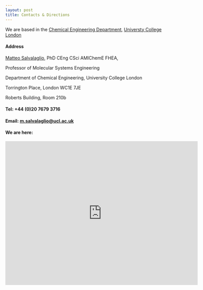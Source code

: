 ```yaml
---
layout: post
title: Contacts & Directions
---
```


We are based in the [Chemical Engineering Department](https://www.ucl.ac.uk/chemical-engineering), [Universty College London](https://www.ucl.ac.uk)

#### Address

[Matteo Salvalaglio](https://profiles.ucl.ac.uk/51512-matteo-salvalaglio), PhD CEng CSci AMIChemE FHEA,

Professor of Molecular Systems Engineering 

Department of Chemical Engineering, University College London 

Torrington Place, London WC1E 7JE

Roberts Building,  Room 210b

#### Tel:  +44 (0)20 7679 3716

#### Email: [m.salvalaglio@ucl.ac.uk](mailto:m.salvalaglio@ucl.ac.uk)

#### We are here: 
<iframe src="https://www.google.com/maps/embed?pb=!1m18!1m12!1m3!1d2482.4747994445015!2d-0.1346066229607007!3d51.52285077181672!2m3!1f0!2f0!3f0!3m2!1i1024!2i768!4f13.1!3m3!1m2!1s0x48761b2f01e0d99b%3A0x2a9dae35ac1481ee!2sUCL%20Department%20of%20Chemical%20Engineering!5e0!3m2!1sen!2suk!4v1698442038178!5m2!1sen!2suk" width="600" height="450" style="border:0;" allowfullscreen="" loading="lazy" referrerpolicy="no-referrer-when-downgrade"></iframe>
